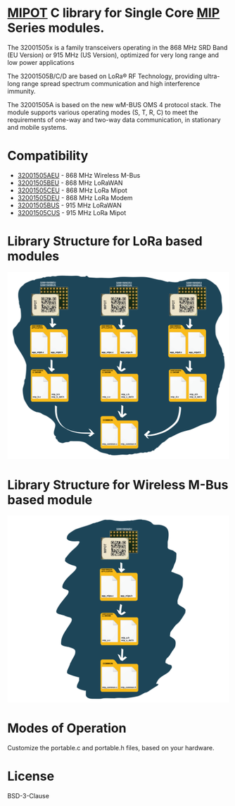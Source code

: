 <!-- For .md file development refers to https://docs.github.com/en -->
# [MIPOT](https://www.mipot.com) C library for Single Core [MIP](https://mipot.com/en/products/?cat=110) Series modules.

The 32001505x is a family transceivers operating in the 868 MHz SRD Band (EU Version) or 915 MHz (US Version), optimized for very long range and low power applications

The 32001505B/C/D are based on LoRa® RF Technology, providing ultra-long range spread spectrum communication and high interference immunity. 

The 32001505A is based on the new wM-BUS OMS 4 protocol stack. The module supports various operating modes (S, T, R, C) to meet the requirements of one-way and two-way data communication, in stationary and mobile systems.

# Compatibility

 - [32001505AEU](https://mipot.com/en/products/mip-series/single-core/32001505aeu/) - 868 MHz Wireless M-Bus
 - [32001505BEU](https://mipot.com/en/products/mip-series/single-core/32001505beu/) - 868 MHz LoRaWAN
 - [32001505CEU](https://mipot.com/en/products/mip-series/single-core/32001505ceu/) - 868 MHz LoRa Mipot
 - [32001505DEU](https://mipot.com/en/products/mip-series/single-core/32001505deu/) - 868 MHz LoRa Modem
 - [32001505BUS](https://mipot.com/en/products/mip-series/single-core/32001505bus/) - 915 MHz LoRaWAN
 - [32001505CUS](https://mipot.com/en/products/mip-series/single-core/32001505cus/) - 915 MHz LoRa Mipot

 
# Library Structure for LoRa based modules

![img0](https://github.com/Mipot-Hi-Tech/mip/blob/master/img/img004.png)


# Library Structure for Wireless M-Bus based module

![img1](https://github.com/Mipot-Hi-Tech/mip/blob/master/img/img005.png)


# Modes of Operation

Customize the portable.c and portable.h files, based on your hardware.


# License
 
BSD-3-Clause


